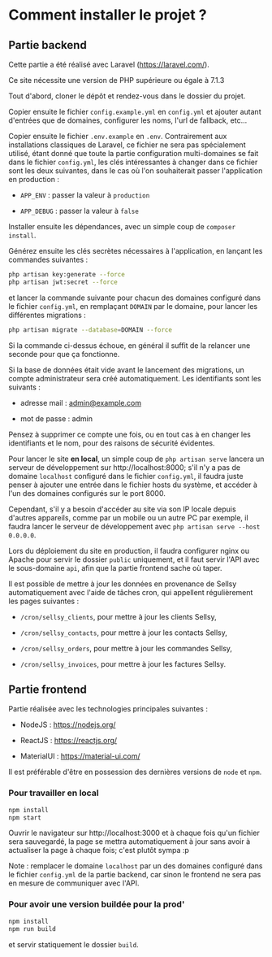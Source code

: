 # Comment installer le projet ?

## Partie backend

Cette partie a été réalisé avec Laravel (https://laravel.com/).

Ce site nécessite une version de PHP supérieure ou égale à 7.1.3

Tout d'abord, cloner le dépôt et rendez-vous dans le dossier du projet.

Copier ensuite le fichier `config.example.yml` en `config.yml` et ajouter
autant d'entrées que de domaines, configurer les noms, l'url de fallback, etc...

Copier ensuite le fichier `.env.example` en `.env`. Contrairement aux
installations classiques de Laravel, ce fichier ne sera pas spécialement
utilisé, étant donné que toute la partie configuration multi-domaines se fait
dans le fichier `config.yml`, les clés intéressantes à changer dans ce fichier
sont les deux suivantes, dans le cas où l'on souhaiterait passer l'application
en production :

  - `APP_ENV` : passer la valeur à `production`

  - `APP_DEBUG` : passer la valeur à `false`



Installer ensuite les dépendances, avec un simple coup de `composer install`.

Générez ensuite les clés secrètes nécessaires à l'application, en lançant
les commandes suivantes :

```sh
php artisan key:generate --force
php artisan jwt:secret --force
```

et lancer la commande suivante pour chacun des domaines configuré dans le
fichier `config.yml`, en remplaçant `DOMAIN` par le domaine, pour lancer les
différentes migrations :

```sh
php artisan migrate --database=DOMAIN --force
```

Si la commande ci-dessus échoue, en général il suffit de la relancer une seconde
pour que ça fonctionne.

Si la base de données était vide avant le lancement des migrations, un compte
administrateur sera créé automatiquement. Les identifiants sont les suivants :

  - adresse mail : admin@example.com

  - mot de passe : admin

Pensez à supprimer ce compte une fois, ou en tout cas à en changer les
identifiants et le nom, pour des raisons de sécurité évidentes.

Pour lancer le site **en local**, un simple coup de `php artisan serve` lancera
un serveur de développement sur http://localhost:8000; s'il n'y a pas de domaine
`localhost` configuré dans le fichier `config.yml`, il faudra juste penser
à ajouter une entrée dans le fichier hosts du système, et accéder à l'un des
domaines configurés sur le port 8000.

Cependant, s'il y a besoin d'accéder au site via son IP locale depuis d'autres
appareils, comme par un mobile ou un autre PC par exemple, il faudra lancer
le serveur de développement avec `php artisan serve --host 0.0.0.0`.

Lors du déploiement du site en production, il faudra configurer nginx ou Apache
pour servir le dossier `public` uniquement, et il faut servir l'API avec le
sous-domaine `api`, afin que la partie frontend sache où taper.

Il est possible de mettre à jour les données en provenance de Sellsy
automatiquement avec l'aide de tâches cron, qui appellent régulièrement les pages
suivantes :

  - `/cron/sellsy_clients`, pour mettre à jour les clients Sellsy,

  - `/cron/sellsy_contacts`, pour mettre à jour les contacts Sellsy,

  - `/cron/sellsy_orders`, pour mettre à jour les commandes Sellsy,

  - `/cron/sellsy_invoices`, pour mettre à jour les factures Sellsy.


## Partie frontend

Partie réalisée avec les technologies principales suivantes :

 - NodeJS : https://nodejs.org/

 - ReactJS : https://reactjs.org/

 - MaterialUI : https://material-ui.com/


Il est préférable d'être en possession des dernières versions de `node` et `npm`.

### Pour travailler en local

```sh
npm install
npm start
```

Ouvrir le navigateur sur http://localhost:3000 et à chaque fois qu'un
fichier sera sauvegardé, la page se mettra automatiquement à jour sans avoir
à actualiser la page à chaque fois; c'est plutôt sympa :p

Note : remplacer le domaine `localhost` par un des domaines configuré dans le
fichier `config.yml` de la partie backend, car sinon le frontend ne sera pas
en mesure de communiquer avec l'API.


### Pour avoir une version buildée pour la prod'

```sh
npm install
npm run build
```

et servir statiquement le dossier `build`.

